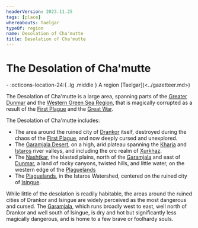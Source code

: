 ```yaml
---
headerVersion: 2023.11.25
tags: [place]
whereabouts: Taelgar
typeOf: region
name: Desolation of Cha'mutte
title: Desolation of Cha'mutte
---
```

# The Desolation of Cha'mutte
<div class="grid cards ext-narrow-margin ext-one-column" markdown>
-    :octicons-location-24:{ .lg .middle } A region [Taelgar](<../gazetteer.md>)  
</div>


The Desolation of Cha'mutte is a large area, spanning parts of the [Greater Dunmar](<../greater-dunmar/greater-dunmar.md>) and the [Western Green Sea Region](<../western-green-sea/western-green-sea-region.md>), that is magically corrupted as a result of the [First Plague](<../../events/1000s/1059/first-plague.md>) and the [Great War](<../../events/1500s/great-war.md>). 

The Desolation of Cha'mutte includes:
- The area around the ruined city of [Drankor](<../../history/drankorian-era/drankor.md>) itself, destroyed during the chaos of the [First Plague](<../../events/1000s/1059/first-plague.md>), and now deeply cursed and unexplored.  
- The [Garamjala Desert](<../greater-dunmar/garamjala-plateau/garamjala-desert.md>), on a high, arid plateau spanning the [Kharja](<rivers/kharja.md>) and [Istaros](<rivers/istaros.md>) river valleys, and including the orc realm of [Xurkhaz](<xurkhaz/xurkhaz.md>).
- The [Nashtkar](<../greater-dunmar/dunmari-basin/nashtkar.md>), the blasted plains, north of the [Garamjala](<../greater-dunmar/garamjala-plateau/garamjala-desert.md>) and east of [Dunmar](<../greater-dunmar/realms/dunmar/dunmar.md>), a land of rocky canyons, twisted hills, and little water, on the western edge of the [Plaguelands](<./plaguelands.md>)
- The [Plaguelands](<./plaguelands.md>), in the Istaros Watershed, centered on the ruined city of [Isingue](<./isingue.md>).

While little of the desolation is readily habitable, the areas around the ruined cities of Drankor and Isingue are widely perceived as the most dangerous and cursed. The [Garamjala](<../greater-dunmar/garamjala-plateau/garamjala-desert.md>), which runs broadly west to east, well north of Drankor and well south of Isingue, is dry and hot but significantly less magically dangerous, and is home to a few brave or foolhardy souls.  



